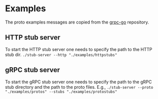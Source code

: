 # Examples

The proto examples messages are copied from the [grpc-go](https://github.com/grpc/grpc-go) repository.

## HTTP stub server

To start the HTTP stub server one needs to specify the path to the HTTP stub dir.
`./stub-server --http "./examples/httpstubs"`

## gRPC stub server

To start the gRPC stub server one needs to specify the path to the gRPC stub directory and the path to the proto files. E.g., `./stub-server --proto "./examples/protos" --stubs "./examples/protostubs"`